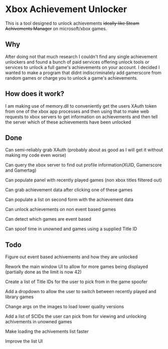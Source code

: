 # Xbox Achievement Unlocker
This is a tool designed to unlock achievements ~~ideally like Steam Achivements Manager~~ on microsoft/xbox games.

## Why
After doing not that much research I couldn't find any single achievement unlockers and found a bunch of paid services offering unlock tools or services to unlock a full game's achievements on your account.
I decided I wanted to make a program that didnt indiscriminately add gamerscore from random games or charge you to unlock a game's achievements.

## How does it work?
I am making use of memory.dll to conveniently get the users XAuth token from one of the xbox app processes and then using that to make web requests to xbox servers to get information on achievements and then tell the server which of these achievements have been unlocked

## Done
Can semi-reliably grab XAuth (probably about as good as I will get it without making my code even worse)

Can query the xbox server to find out profile information(XUID, Gamerscore and Gamertag)

Can populate panel with recently played games (non xbox titles filtered out)

Can grab achievement data after clicking one of these games

Can populate a list on second form with the achievement data

Can unlock achievements on non event based games

Can detect which games are event based

Can spoof time in unowned and games using a supplied Title ID
## Todo
Figure out event based achivements and how they are unlocked

Rework the main window UI to allow for more games being displayed (partially done as the limit is now 42)

Create a list of Title IDs for the user to pick from in the game spoofer

Add a dropdown to allow the user to switch between recently played and library games

Change args on the images to load lower quality versions

Add a list of SCIDs the user can pick from for viewing and unlocking achivements in unowned games

Make loading the achivements list faster

Improve the list UI
